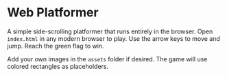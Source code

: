 # Web Platformer

A simple side-scrolling platformer that runs entirely in the browser. Open
`index.html` in any modern browser to play. Use the arrow keys to move and jump.
Reach the green flag to win.

Add your own images in the `assets` folder if desired. The game will use colored
rectangles as placeholders.
